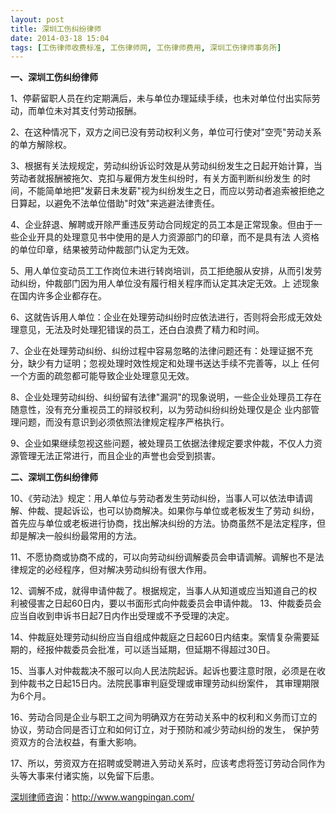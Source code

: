 ```yaml
---
layout: post
title: 深圳工伤纠纷律师
date: 2014-03-18 15:04
tags: [工伤律师收费标准, 工伤律师网, 工伤律师费用, 深圳工伤律师事务所]
---
```

<strong>一、深圳工伤纠纷律师</strong>

1、停薪留职人员在约定期满后，未与单位办理延续手续，也未对单位付出实际劳动，而单位未对其支付劳动报酬。 

2、在这种情况下，双方之间已没有劳动权利义务，单位可行使对"空壳"劳动关系的单方解除权。 

3、根据有关法规规定，劳动纠纷诉讼时效是从劳动纠纷发生之日起开始计算，当劳动者就报酬被拖欠、克扣与雇佣方发生纠纷时，有关方面判断纠纷发生 的时间，不能简单地把"发薪日未发薪"视为纠纷发生之日，而应以劳动者追索被拒绝之日算起，以避免不法单位借助"时效"来逃避法律责任。 

4、企业辞退、解聘或开除严重违反劳动合同规定的员工本是正常现象。但由于一些企业开具的处理意见书中使用的是人力资源部门的印章，而不是具有法 人资格的单位印章，结果被劳动仲裁部门认定为无效。 

5、用人单位变动员工工作岗位未进行转岗培训，员工拒绝服从安排，从而引发劳动纠纷，仲裁部门因为用人单位没有履行相关程序而认定其决定无效。上 述现象在国内许多企业都存在。 

6、这就告诉用人单位：企业在处理劳动纠纷时应依法进行，否则将会形成无效处理意见，无法及时处理犯错误的员工，还白白浪费了精力和时间。 

7、企业在处理劳动纠纷、纠纷过程中容易忽略的法律问题还有：处理证据不充分，缺少有力证明；忽视处理时效性规定和处理书送达手续不完善等，以上 任何一个方面的疏忽都可能导致企业处理意见无效。 

8、企业处理劳动纠纷、纠纷留有法律"漏洞"的现象说明，一些企业处理员工存在随意性，没有充分重视员工的辩驳权利，以为劳动纠纷纠纷处理仅是企 业内部管理问题，而没有意识到必须依照法律规定程序严格执行。 

9、企业如果继续忽视这些问题，被处理员工依据法律规定要求仲裁，不仅人力资源管理无法正常进行，而且企业的声誉也会受到损害。 

<strong>二、深圳工伤纠纷律师</strong>

10、《劳动法》规定：用人单位与劳动者发生劳动纠纷，当事人可以依法申请调解、仲裁、提起诉讼，也可以协商解决。如果你与单位或老板发生了劳动 纠纷，首先应与单位或老板进行协商，找出解决纠纷的方法。协商虽然不是法定程序，但却是解决一般纠纷最常用的方法。 

11、不愿协商或协商不成的，可以向劳动纠纷调解委员会申请调解。调解也不是法律规定的必经程序，但对解决劳动纠纷有很大作用。 

12、调解不成，就得申请仲裁了。根据规定，当事人从知道或应当知道自己的权利被侵害之日起60日内，要以书面形式向仲裁委员会申请仲裁。 
13、仲裁委员会应当自收到申诉书日起7日内作出受理或不予受理的决定。 

14、仲裁庭处理劳动纠纷应当自组成仲裁庭之日起60日内结束。案情复杂需要延期的，经报仲裁委员会批准，可以适当延期，但延期不得超过30日。 

15、当事人对仲裁裁决不服可以向人民法院起诉。起诉也要注意时限，必须是在收到仲裁书之日起15日内。法院民事审判庭受理或审理劳动纠纷案件， 其审理期限为6个月。 

16、劳动合同是企业与职工之间为明确双方在劳动关系中的权利和义务而订立的协议，劳动合同是否订立和如何订立，对于预防和减少劳动纠纷的发生， 保护劳资双方的合法权益，有重大影响。 

17、所以，劳资双方在招聘或受聘进入劳动关系时，应该考虑将签订劳动合同作为头等大事来付诸实施，以免留下后患。



<a href="http://www.wangpingan.com/">深圳律师咨询</a>：<a href="http://www.wangpingan.com/">http://www.wangpingan.com/</a>

